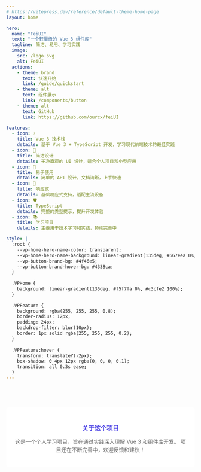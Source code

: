 ```yaml
---
# https://vitepress.dev/reference/default-theme-home-page
layout: home

hero:
  name: "FeiUI"
  text: "一个轻量级的 Vue 3 组件库"
  tagline: 简洁、易用、学习实践
  image:
    src: /logo.svg
    alt: FeiUI
  actions:
    - theme: brand
      text: 快速开始
      link: /guide/quickstart
    - theme: alt
      text: 组件展示
      link: /components/button
    - theme: alt
      text: GitHub
      link: https://github.com/ourcx/feiUI

features:
  - icon: ⚡️
    title: Vue 3 技术栈
    details: 基于 Vue 3 + TypeScript 开发，学习现代前端技术的最佳实践
  - icon: 🎨
    title: 简洁设计
    details: 干净直观的 UI 设计，适合个人项目和小型应用
  - icon: 🔧
    title: 易于使用
    details: 简单的 API 设计，文档清晰，上手快速
  - icon: 📱
    title: 响应式
    details: 基础响应式支持，适配主流设备
  - icon: 🛡️
    title: TypeScript
    details: 完整的类型提示，提升开发体验
  - icon: 📚
    title: 学习项目
    details: 主要用于技术学习和实践，持续完善中

style: |
  :root {
    --vp-home-hero-name-color: transparent;
    --vp-home-hero-name-background: linear-gradient(135deg, #667eea 0%, #764ba2 100%);
    --vp-button-brand-bg: #4f46e5;
    --vp-button-brand-hover-bg: #4338ca;
  }
  
  .VPHome {
    background: linear-gradient(135deg, #f5f7fa 0%, #c3cfe2 100%);
  }
  
  .VPFeature {
    background: rgba(255, 255, 255, 0.8);
    border-radius: 12px;
    padding: 24px;
    backdrop-filter: blur(10px);
    border: 1px solid rgba(255, 255, 255, 0.2);
  }
  
  .VPFeature:hover {
    transform: translateY(-2px);
    box-shadow: 0 4px 12px rgba(0, 0, 0, 0.1);
    transition: all 0.3s ease;
  }
---
```


<div class="custom-home" style="text-align: center; margin-top: 40px; padding: 30px 0;">
  <div style="background: rgba(255, 255, 255, 0.9); padding: 20px; border-radius: 8px; max-width: 600px; margin: 0 auto;">
    <h3 style="color: #4f46e5; margin-bottom: 15px;">关于这个项目</h3>
    <p style="color: #666; line-height: 1.6;">
      这是一个个人学习项目，旨在通过实践深入理解 Vue 3 和组件库开发。
      项目还在不断完善中，欢迎反馈和建议！
    </p>
  </div>
</div>